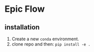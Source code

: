 # Epic Flow

## installation

1. Create a new `conda` environment.
2. clone repo and then:
`pip install -e .`
